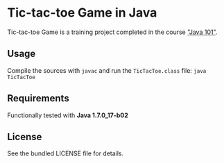 Tic-tac-toe Game in Java
========================

Tic-tac-toe Game is a training project completed in the course ["Java 101"](http://hexlet.org/lesson/java101/).

## Usage

Compile the sources with `javac` and run the `TicTacToe.class` file:
    `java TicTacToe`


## Requirements

Functionally tested with **Java 1.7.0_17-b02**


## License

See the bundled LICENSE file for details.